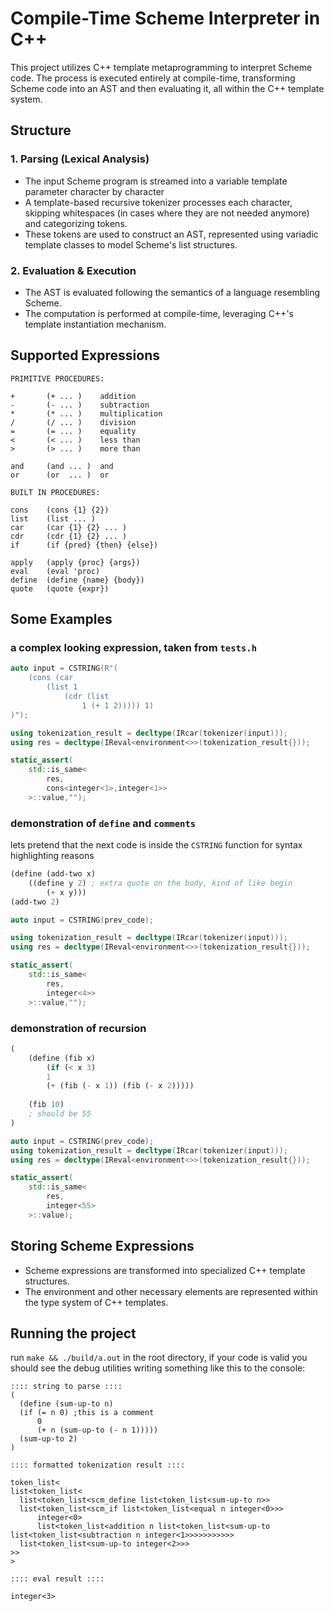 # Compile-Time Scheme Interpreter in C++

This project utilizes C++ template metaprogramming to interpret Scheme code. The process is executed entirely at compile-time, transforming Scheme code into an AST and then evaluating it, all within the C++ template system.

## Structure

### 1. Parsing (Lexical Analysis)

- The input Scheme program is streamed into a variable template parameter character by character 
- A template-based recursive tokenizer processes each character, skipping whitespaces (in cases where they are not needed anymore) and categorizing tokens.
- These tokens are used to construct an AST, represented using variadic template classes to model Scheme's list structures.

### 2. Evaluation & Execution

- The AST is evaluated following the semantics of a language resembling Scheme.
- The computation is performed at compile-time, leveraging C++'s template instantiation mechanism.

## Supported Expressions

    PRIMITIVE PROCEDURES:

    +       (+ ... )    addition
    -       (- ... )    subtraction
    *       (* ... )    multiplication
    /       (/ ... )    division
    =       (= ... )    equality
    <       (< ... )    less than
    >       (> ... )    more than
    
    and     (and ... )  and
    or      (or  ... )  or

    BUILT IN PROCEDURES:

    cons    (cons {1} {2})
    list    (list ... )
    car     (car {1} {2} ... )
    cdr     (cdr {1} {2} ... )
    if      (if {pred} {then} {else})
    
    apply   (apply {proc} {args})
    eval    (eval 'proc)
    define  (define {name} {body})
    quote   (quote {expr})

## Some Examples
### a complex looking expression, taken from `tests.h`
```cpp
auto input = CSTRING(R"(
    (cons (car 
        (list 1 
            (cdr (list
                1 (+ 1 2))))) 1)
)");

using tokenization_result = decltype(IRcar(tokenizer(input)));
using res = decltype(IReval<environment<>>(tokenization_result{}));

static_assert(
    std::is_same<
        res,
        cons<integer<1>,integer<1>>
    >::value,"");
```
### demonstration of `define` and `comments`

lets pretend that the next code is inside the `CSTRING` function for syntax highlighting reasons

```scheme
(define (add-two x)
    ((define y 2) ; extra quote on the body, kind of like begin
        (+ x y)))
(add-two 2)
```

```cpp
auto input = CSTRING(prev_code);

using tokenization_result = decltype(IRcar(tokenizer(input)));
using res = decltype(IReval<environment<>>(tokenization_result{}));

static_assert(
    std::is_same<
        res,
        integer<4>>
    >::value,"");
```
### demonstration of recursion
```scheme
(
    (define (fib x)
        (if (< x 3)
        1
        (+ (fib (- x 1)) (fib (- x 2)))))
    
    (fib 10)
    ; should be 55
)
```

```cpp
auto input = CSTRING(prev_code);
using tokenization_result = decltype(IRcar(tokenizer(input)));
using res = decltype(IReval<environment<>>(tokenization_result{}));

static_assert(
    std::is_same<
        res,
        integer<55>
    >::value);
```
## Storing Scheme Expressions

- Scheme expressions are transformed into specialized C++ template structures.
- The environment and other necessary elements are represented within the type system of C++ templates.

## Running the project

run `make && ./build/a.out` in the root directory, if your code is valid you should see the debug utilities writing something like this to the console:
```
:::: string to parse ::::
(
  (define (sum-up-to n)
  (if (= n 0) ;this is a comment
      0
      (+ n (sum-up-to (- n 1)))))
  (sum-up-to 2)
)

:::: formatted tokenization result ::::

token_list<
list<token_list<
  list<token_list<scm_define list<token_list<sum-up-to n>>
  list<token_list<scm_if list<token_list<equal n integer<0>>> 
      integer<0>
      list<token_list<addition n list<token_list<sum-up-to list<token_list<subtraction n integer<1>>>>>>>>>>>
  list<token_list<sum-up-to integer<2>>>
>>
>

:::: eval result ::::

integer<3>
```
